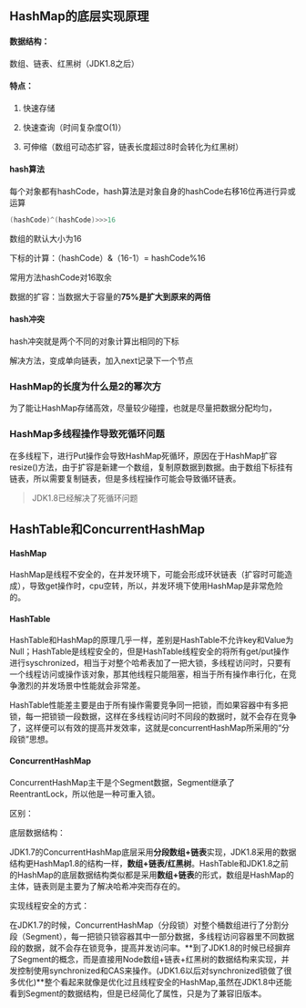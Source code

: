 ## HashMap的底层实现原理

#### 数据结构：

数组、链表、红黑树（JDK1.8之后）

#### 特点：

1. 快速存储

2. 快速查询（时间复杂度O(1)）

3. 可伸缩（数组可动态扩容，链表长度超过8时会转化为红黑树）

#### hash算法

每个对象都有hashCode，hash算法是对象自身的hashCode右移16位再进行异或运算

```java
(hashCode)^(hashCode)>>>16
```

数组的默认大小为16

下标的计算：（hashCode）&（16-1）= hashCode%16

常用方法hashCode对16取余

数据的扩容：当数据大于容量的**75%**是扩大到原来的**两倍**

#### hash冲突

hash冲突就是两个不同的对象计算出相同的下标

解决方法，变成单向链表，加入next记录下一个节点

### HashMap的长度为什么是2的幂次方

为了能让HashMap存储高效，尽量较少碰撞，也就是尽量把数据分配均匀，



### HashMap多线程操作导致死循环问题

在多线程下，进行Put操作会导致HashMap死循环，原因在于HashMap扩容resize()方法，由于扩容是新建一个数组，复制原数据到数据。由于数组下标挂有链表，所以需要复制链表，但是多线程操作可能会导致循环链表。

> JDK1.8已经解决了死循环问题



## HashTable和ConcurrentHashMap

#### HashMap

HashMap是线程不安全的，在并发环境下，可能会形成环状链表（扩容时可能造成），导致get操作时，cpu空转，所以，并发环境下使用HashMap是非常危险的。

#### HashTable

HashTable和HashMap的原理几乎一样，差别是HashTable不允许key和Value为Null；HashTable是线程安全的，但是HashTable线程安全的将所有get/put操作进行syschronized，相当于对整个哈希表加了一把大锁，多线程访问时，只要有一个线程访问或操作该对象，那其他线程只能阻塞，相当于所有操作串行化，在竞争激烈的并发场景中性能就会非常差。

HashTable性能差主要是由于所有操作需要竞争同一把锁，而如果容器中有多把锁，每一把锁锁一段数据，这样在多线程访问时不同段的数据时，就不会存在竞争了，这样便可以有效的提高并发效率，这就是concurrentHashMap所采用的“分段锁”思想。

#### ConcurrentHashMap

ConcurrentHashMap主干是个Segment数据，Segment继承了ReentrantLock，所以他是一种可重入锁。

区别：

底层数据结构：

JDK1.7的ConcurrentHashMap底层采用**分段数组+链表**实现，JDK1.8采用的数据结构更HashMap1.8的结构一样，**数组+链表/红黑树**。HashTable和JDK1.8之前的HashMap的底层数据结构类似都是采用**数组+链表**的形式，数组是HashMap的主体，链表则是主要为了解决哈希冲突而存在的。

实现线程安全的方式：

在JDK1.7的时候，ConcurrentHashMap（分段锁）对整个桶数组进行了分割分段（Segment），每一把锁只锁容器其中一部分数据，多线程访问容器里不同数据段的数据，就不会存在锁竞争，提高并发访问率。**到了JDK1.8的时候已经摒弃了Segment的概念，而是直接用Node数组+链表+红黑树的数据结构来实现，并发控制使用synchronized和CAS来操作。(JDK1.6以后对synchronized锁做了很多优化)**整个看起来就像是优化过且线程安全的HashMap,虽然在JDK1.8中还能看到Segment的数据结构，但是已经简化了属性，只是为了兼容旧版本。